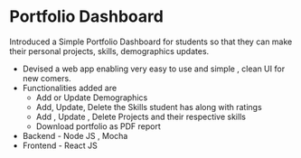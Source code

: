 # Portfolio Dashboard
Introduced a Simple Portfolio Dashboard for students
so that they can make their personal projects, skills, demographics updates.
* Devised a web app enabling very easy to use and simple , clean UI for new comers.
* Functionalities added are
  - Add or Update Demographics
  - Add, Update, Delete the Skills student has along with ratings
  - Add , Update , Delete Projects and their respective skills
  - Download portfolio as PDF report 
* Backend - Node JS , Mocha
* Frontend - React JS 
